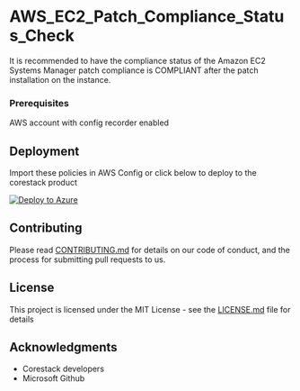 
# AWS_EC2_Patch_Compliance_Status_Check

It is recommended to have the compliance status of the Amazon EC2 Systems Manager patch compliance is COMPLIANT  after the patch installation on the instance. 

### Prerequisites

AWS account with config recorder enabled

## Deployment

Import these policies in AWS Config or click below to deploy to the corestack product 

[![Deploy to Azure](https://docs.corestack.io/wp-content/uploads/2019/09/deploy-to-corestack.svg)](http://qa.corestack.io/policy?repositories=github&external_redirect=true&name=AWS_EC2_Patch_Compliance_Status_Check&engine_type=aws_config&services=AWS&severity=high&classification=Security&sub_classification=Host&url=https://github.com/corestacklabs/Policies.git&path=AWS/managed/AWS_EC2_Patch_Compliance_Status_Check&recommendation_name=AWS_EC2_Patch_Compliance_Status_Check#/tenant)

## Contributing

Please read [CONTRIBUTING.md](https://gist.github.com/karthick-kk/30e4fd3f279492b4f040d5cd569d21d0) for details on our code of conduct, and the process for submitting pull requests to us.

## License

This project is licensed under the MIT License - see the [LICENSE.md](LICENSE.md) file for details

## Acknowledgments

* Corestack developers
* Microsoft Github

